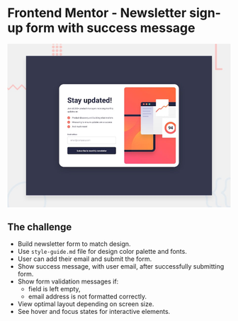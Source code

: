 # Frontend Mentor - Newsletter sign-up form with success message

![Design preview for the Newsletter sign-up form with success message coding challenge](./design/desktop-preview.jpg)

## The challenge

- Build newsletter form to match design.
- Use `style-guide.md` file for design color palette and fonts.
- User can add their email and submit the form.
- Show success message, with user email, after successfully submitting form.
- Show form validation messages if:
  - field is left empty,
  - email address is not formatted correctly.
- View optimal layout depending on screen size.
- See hover and focus states for interactive elements.
